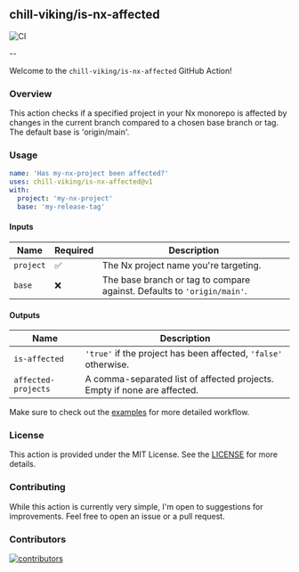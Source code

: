 ## chill-viking/is-nx-affected

![CI](https://github.com/chill-viking/is-nx-affected/actions/workflows/ci.yml/badge.svg)

--

Welcome to the `chill-viking/is-nx-affected` GitHub Action!

### Overview

This action checks if a specified project in your Nx monorepo is affected by changes in the current branch compared to a chosen base branch or tag. The default base is 'origin/main'.

### Usage

```yaml
name: 'Has my-nx-project been affected?'
uses: chill-viking/is-nx-affected@v1
with:
  project: 'my-nx-project'
  base: 'my-release-tag'
```

#### Inputs

| Name      | Required           | Description                                                             |
|-----------|--------------------|-------------------------------------------------------------------------|
| `project` | :white_check_mark: | The Nx project name you're targeting.                                   |
| `base`    | :x:                | The base branch or tag to compare against. Defaults to `'origin/main'`. |

#### Outputs

| Name                | Description                                                              |
|---------------------|--------------------------------------------------------------------------|
| `is-affected`       | `'true'` if the project has been affected, `'false'` otherwise.          |
| `affected-projects` | A comma-separated list of affected projects. Empty if none are affected. |

Make sure to check out the [examples](EXAMPLES.md) for more detailed workflow.

### License

This action is provided under the MIT License. See the [LICENSE](LICENSE) for more details.

### Contributing

While this action is currently very simple, I'm open to suggestions for improvements. Feel free to open an issue or a pull request.

### Contributors

[![contributors](https://contrib.rocks/image?repo=chill-viking/is-nx-affected)](https://github.com/chill-viking/is-nx-affected/graphs/contributors)
